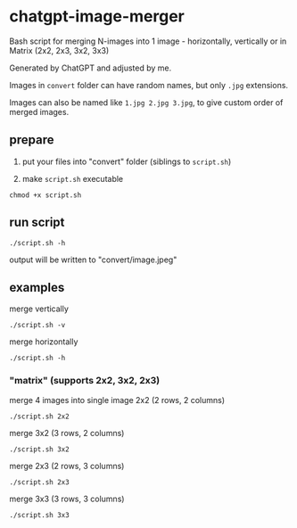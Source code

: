 # chatgpt-image-merger

Bash script for merging N-images into 1 image - horizontally, vertically or in Matrix (2x2, 2x3, 3x2, 3x3)

Generated by ChatGPT and adjusted by me.

Images in `convert` folder can have random names, but only `.jpg` extensions.

Images can also be named like `1.jpg 2.jpg 3.jpg`, to give custom order of merged images.

## prepare

1. put your files into "convert" folder (siblings to `script.sh`)

2. make `script.sh` executable

```
chmod +x script.sh
```

## run script

```
./script.sh -h
```

output will be written to "convert/image.jpeg"
 

## examples

merge vertically
```
./script.sh -v
```

merge horizontally
```
./script.sh -h
```

### "matrix" (supports 2x2, 3x2, 2x3)

merge 4 images into single image 2x2 (2 rows, 2 columns)
```
./script.sh 2x2
```


merge 3x2 (3 rows, 2 columns)
```
./script.sh 3x2
```

merge 2x3 (2 rows, 3 columns)
```
./script.sh 2x3
```

merge 3x3 (3 rows, 3 columns)
```
./script.sh 3x3
```
